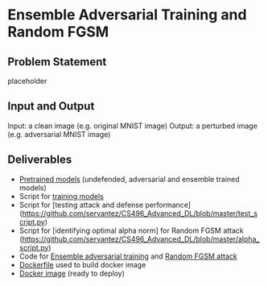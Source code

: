 # Ensemble Adversarial Training and Random FGSM

## Problem Statement

placeholder

## Input and Output

Input: a clean image (e.g. original MNIST image)
Output: a perturbed image (e.g. adversarial MNIST image)

## Deliverables
* [Pretrained models](https://github.com/servantez/CS496_Advanced_DL/tree/master/models) (undefended, adversarial and ensemble trained models)
* Script for [training models](https://github.com/servantez/CS496_Advanced_DL/blob/master/train_script.py)
* Script for [testing attack and defense performance] (https://github.com/servantez/CS496_Advanced_DL/blob/master/test_script.py)
* Script for [identifying optimal alpha norm] for Random FGSM attack (https://github.com/servantez/CS496_Advanced_DL/blob/master/alpha_script.py)
* Code for [Ensemble adversarial training](https://github.com/servantez/CS496_Advanced_DL/blob/master/train_adv.py) and [Random FGSM attack](https://github.com/servantez/CS496_Advanced_DL/blob/master/simple_eval.py)
* [Dockerfile](https://github.com/servantez/CS496_Advanced_DL/blob/master/Dockerfile) used to build docker image
* [Docker image](https://hub.docker.com/repository/docker/servantez/ensemble) (ready to deploy)

